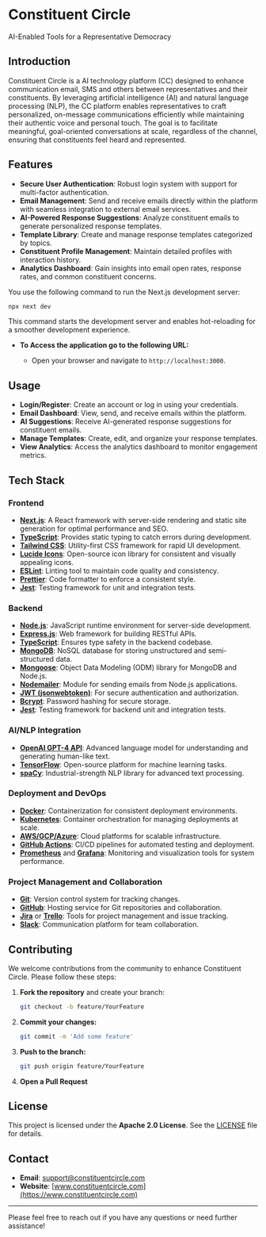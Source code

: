 # Constituent Circle

AI-Enabled Tools for a Representative Democracy

## Introduction

Constituent Circle is a AI technology platform (CC) designed to enhance communication email, SMS and others between representatives and their constituents. By leveraging artificial intelligence (AI) and natural language processing (NLP), the CC platform enables representatives to craft personalized, on-message communications efficiently while maintaining their authentic voice and personal touch. The goal is to facilitate meaningful, goal-oriented conversations at scale, regardless of the channel, ensuring that constituents feel heard and represented.

## Features

- **Secure User Authentication**: Robust login system with support for multi-factor authentication.
- **Email Management**: Send and receive emails directly within the platform with seamless integration to external email services.
- **AI-Powered Response Suggestions**: Analyze constituent emails to generate personalized response templates.
- **Template Library**: Create and manage response templates categorized by topics.
- **Constituent Profile Management**: Maintain detailed profiles with interaction history.
- **Analytics Dashboard**: Gain insights into email open rates, response rates, and common constituent concerns.

You use the following command to run the Next.js development server:

   ```bash
   npx next dev
   ```

   This command starts the development server and enables hot-reloading for a smoother development experience.

- **To Access the application go to the following URL:**

   - Open your browser and navigate to `http://localhost:3000`.

## Usage

- **Login/Register**: Create an account or log in using your credentials.
- **Email Dashboard**: View, send, and receive emails within the platform.
- **AI Suggestions**: Receive AI-generated response suggestions for constituent emails.
- **Manage Templates**: Create, edit, and organize your response templates.
- **View Analytics**: Access the analytics dashboard to monitor engagement metrics.

## Tech Stack

### Frontend

- **[Next.js](https://nextjs.org/)**: A React framework with server-side rendering and static site generation for optimal performance and SEO.
- **[TypeScript](https://www.typescriptlang.org/)**: Provides static typing to catch errors during development.
- **[Tailwind CSS](https://tailwindcss.com/)**: Utility-first CSS framework for rapid UI development.
- **[Lucide Icons](https://lucide.dev/)**: Open-source icon library for consistent and visually appealing icons.
- **[ESLint](https://eslint.org/)**: Linting tool to maintain code quality and consistency.
- **[Prettier](https://prettier.io/)**: Code formatter to enforce a consistent style.
- **[Jest](https://jestjs.io/)**: Testing framework for unit and integration tests.

### Backend

- **[Node.js](https://nodejs.org/)**: JavaScript runtime environment for server-side development.
- **[Express.js](https://expressjs.com/)**: Web framework for building RESTful APIs.
- **[TypeScript](https://www.typescriptlang.org/)**: Ensures type safety in the backend codebase.
- **[MongoDB](https://www.mongodb.com/)**: NoSQL database for storing unstructured and semi-structured data.
- **[Mongoose](https://mongoosejs.com/)**: Object Data Modeling (ODM) library for MongoDB and Node.js.
- **[Nodemailer](https://nodemailer.com/)**: Module for sending emails from Node.js applications.
- **[JWT (jsonwebtoken)](https://github.com/auth0/node-jsonwebtoken)**: For secure authentication and authorization.
- **[Bcrypt](https://github.com/kelektiv/node.bcrypt.js/)**: Password hashing for secure storage.
- **[Jest](https://jestjs.io/)**: Testing framework for backend unit and integration tests.

### AI/NLP Integration

- **[OpenAI GPT-4 API](https://openai.com/)**: Advanced language model for understanding and generating human-like text.
- **[TensorFlow](https://www.tensorflow.org/)**: Open-source platform for machine learning tasks.
- **[spaCy](https://spacy.io/)**: Industrial-strength NLP library for advanced text processing.

### Deployment and DevOps

- **[Docker](https://www.docker.com/)**: Containerization for consistent deployment environments.
- **[Kubernetes](https://kubernetes.io/)**: Container orchestration for managing deployments at scale.
- **[AWS/GCP/Azure](https://aws.amazon.com/)**: Cloud platforms for scalable infrastructure.
- **[GitHub Actions](https://github.com/features/actions)**: CI/CD pipelines for automated testing and deployment.
- **[Prometheus](https://prometheus.io/)** and **[Grafana](https://grafana.com/)**: Monitoring and visualization tools for system performance.

### Project Management and Collaboration

- **[Git](https://git-scm.com/)**: Version control system for tracking changes.
- **[GitHub](https://github.com/)**: Hosting service for Git repositories and collaboration.
- **[Jira](https://www.atlassian.com/software/jira)** or **[Trello](https://trello.com/)**: Tools for project management and issue tracking.
- **[Slack](https://slack.com/)**: Communication platform for team collaboration.

## Contributing

We welcome contributions from the community to enhance Constituent Circle. Please follow these steps:

1. **Fork the repository** and create your branch:

   ```bash
   git checkout -b feature/YourFeature
   ```

2. **Commit your changes:**

   ```bash
   git commit -m 'Add some feature'
   ```

3. **Push to the branch:**

   ```bash
   git push origin feature/YourFeature
   ```

4. **Open a Pull Request**

## License

This project is licensed under the **Apache 2.0 License**. See the [LICENSE](LICENSE) file for details.

## Contact

- **Email**: support@constituentcircle.com
- **Website**: [www.constituentcircle.com](https://www.constituentcircle.com)

---

Please feel free to reach out if you have any questions or need further assistance!

